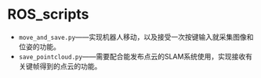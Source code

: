 # ROS_scripts

- `move_and_save.py`——实现机器人移动，以及接受一次按键输入就采集图像和位姿的功能。
- `save_pointcloud.py`——需要配合能发布点云的SLAM系统使用，实现接收有关键帧得到的点云的功能。